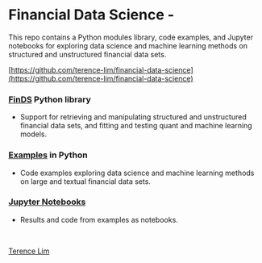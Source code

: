 # Financial Data Science -

This repo contains a Python modules library, code examples, and
Jupyter notebooks for exploring data science and machine learning
methods on structured and unstructured financial data sets.

[https://github.com/terence-lim/financial-data-science](https://github.com/terence-lim/financial-data-science)

### [FinDS](finds) Python library

- Support for retrieving and manipulating structured and unstructured
financial data sets, and fitting and testing quant and machine
learning models.

### [Examples](examples) in Python

- Code examples exploring data science and machine learning methods
on large and textual financial data sets.

### [Jupyter Notebooks](https://github.com/terence-lim/data-science-notebooks)

- Results and code from examples as notebooks.

&nbsp;

[Terence Lim](https://www.linkedin.com/in/terencelim)
